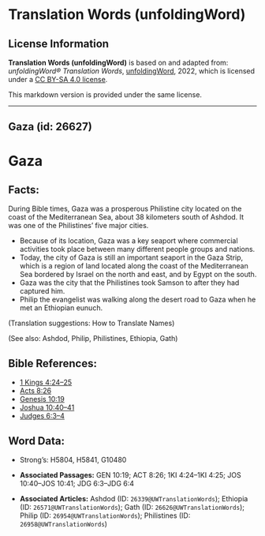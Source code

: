 # Translation Words (unfoldingWord)

## License Information

**Translation Words (unfoldingWord)** is based on and adapted from: _unfoldingWord® Translation Words_, [unfoldingWord](https://unfoldingword.org/utw), 2022, which is licensed under a [CC BY-SA 4.0 license](https://creativecommons.org/licenses/by-sa/4.0/legalcode.en).

This markdown version is provided under the same license.



--------------------------------

## Gaza (id: 26627)

Gaza
====

Facts:
------

During Bible times, Gaza was a prosperous Philistine city located on the coast of the Mediterranean Sea, about 38 kilometers south of Ashdod. It was one of the Philistines’ five major cities.

* Because of its location, Gaza was a key seaport where commercial activities took place between many different people groups and nations.
* Today, the city of Gaza is still an important seaport in the Gaza Strip, which is a region of land located along the coast of the Mediterranean Sea bordered by Israel on the north and east, and by Egypt on the south.
* Gaza was the city that the Philistines took Samson to after they had captured him.
* Philip the evangelist was walking along the desert road to Gaza when he met an Ethiopian eunuch.

(Translation suggestions: How to Translate Names)

(See also: Ashdod, Philip, Philistines, Ethiopia, Gath)

Bible References:
-----------------

* [1 Kings 4:24–25](https://ref.ly/1Kgs4:24-1Kgs4:25)
* [Acts 8:26](https://ref.ly/Acts8:26)
* [Genesis 10:19](https://ref.ly/Gen10:19)
* [Joshua 10:40–41](https://ref.ly/Josh10:40-Josh10:41)
* [Judges 6:3–4](https://ref.ly/Judg6:3-Judg6:4)

Word Data:
----------

* Strong’s: H5804, H5841, G10480

* **Associated Passages:** GEN 10:19; ACT 8:26; 1KI 4:24–1KI 4:25; JOS 10:40–JOS 10:41; JDG 6:3–JDG 6:4
* **Associated Articles:** Ashdod (ID: `26339@UWTranslationWords`); Ethiopia (ID: `26571@UWTranslationWords`); Gath (ID: `26626@UWTranslationWords`); Philip (ID: `26954@UWTranslationWords`); Philistines (ID: `26958@UWTranslationWords`)

